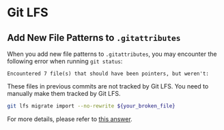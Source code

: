 # Git LFS

## Add New File Patterns to `.gitattributes`

When you add new file patterns to `.gitattributes`, you may encounter the following error when running `git status`:
```text
Encountered 7 file(s) that should have been pointers, but weren't:
```

These files in previous commits are not tracked by Git LFS. You need to manually make them tracked by Git LFS.

```bash
git lfs migrate import --no-rewrite ${your_broken_file}
```

For more details, please refer to [this answer](https://stackoverflow.com/a/57820265).
